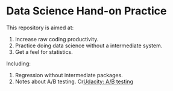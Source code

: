 <h1> Data Science Hand-on Practice </h1>

<p>This repository is aimed at:
<ol>
<li> Increase raw coding productivity.
<li> Practice doing data science without a intermediate system.
<li> Get a feel for statistics.
</ol>
<p> 
<p> Including: 
<ol>
<li>Regression without intermediate packages.
<li>Notes about A/B testing. Cr<a href=https://classroom.udacity.com/courses/ud257>Udacity: A/B testing</a>
</ol>
